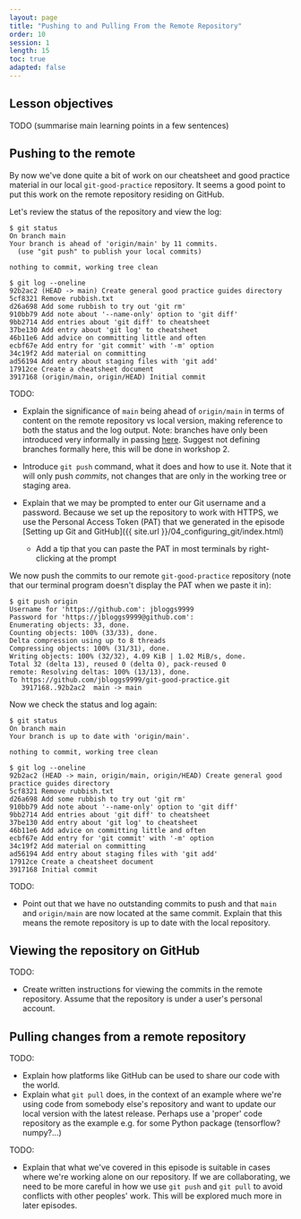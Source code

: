 ```yaml
---
layout: page
title: "Pushing to and Pulling From the Remote Repository"
order: 10
session: 1
length: 15
toc: true
adapted: false
---
```


## Lesson objectives

TODO (summarise main learning points in a few sentences)


## Pushing to the remote

By now we've done quite a bit of work on our cheatsheet and good practice
material in our local `git-good-practice` repository. It seems a good point to
put this work on the remote repository residing on GitHub.

Let's review the status of the repository and view the log:

```
$ git status
On branch main
Your branch is ahead of 'origin/main' by 11 commits.
  (use "git push" to publish your local commits)

nothing to commit, working tree clean

$ git log --oneline
92b2ac2 (HEAD -> main) Create general good practice guides directory
5cf8321 Remove rubbish.txt
d26a698 Add some rubbish to try out 'git rm'
910bb79 Add note about '--name-only' option to 'git diff'
9bb2714 Add entries about 'git diff' to cheatsheet
37be130 Add entry about 'git log' to cheatsheet
46b11e6 Add advice on committing little and often
ecbf67e Add entry for 'git commit' with '-m' option
34c19f2 Add material on committing
ad56194 Add entry about staging files with 'git add'
17912ce Create a cheatsheet document
3917168 (origin/main, origin/HEAD) Initial commit
```

TODO:
* Explain the significance of `main` being ahead of `origin/main` in terms of content
  on the remote repository vs local version, making reference to both the
  status and the log output. Note:
  branches have only been introduced very informally in passing
  [here](../_episodes/07_recording_changes.md#viewing-the-status-of-a-repository).
  Suggest not defining branches formally here, this will be done in workshop 2.

* Introduce `git push` command, what it does and how to use it. Note that it will
  only push _commits_, not changes that are only in the working tree or staging
  area.

* Explain that we may be prompted to enter our Git username and a password.
  Because we set up the repository to work with HTTPS, we use the Personal
  Access Token (PAT) that we generated in the episode
  [Setting up Git and GitHub]({{ site.url }}/04_configuring_git/index.html)
  - Add a tip that you can paste the PAT in most terminals by right-clicking
    at the prompt

We now push the commits to our remote `git-good-practice` repository (note
that our terminal program doesn't display the PAT when we paste it in):

```
$ git push origin
Username for 'https://github.com': jbloggs9999
Password for 'https://jbloggs9999@github.com':
Enumerating objects: 33, done.
Counting objects: 100% (33/33), done.
Delta compression using up to 8 threads
Compressing objects: 100% (31/31), done.
Writing objects: 100% (32/32), 4.09 KiB | 1.02 MiB/s, done.
Total 32 (delta 13), reused 0 (delta 0), pack-reused 0
remote: Resolving deltas: 100% (13/13), done.
To https://github.com/jbloggs9999/git-good-practice.git
   3917168..92b2ac2  main -> main
```

Now we check the status and log again:

```
$ git status
On branch main
Your branch is up to date with 'origin/main'.

nothing to commit, working tree clean

$ git log --oneline
92b2ac2 (HEAD -> main, origin/main, origin/HEAD) Create general good practice guides directory
5cf8321 Remove rubbish.txt
d26a698 Add some rubbish to try out 'git rm'
910bb79 Add note about '--name-only' option to 'git diff'
9bb2714 Add entries about 'git diff' to cheatsheet
37be130 Add entry about 'git log' to cheatsheet
46b11e6 Add advice on committing little and often
ecbf67e Add entry for 'git commit' with '-m' option
34c19f2 Add material on committing
ad56194 Add entry about staging files with 'git add'
17912ce Create a cheatsheet document
3917168 Initial commit
```

TODO:
* Point out that we have no outstanding commits to push and that `main` and
  `origin/main` are now located at the same commit. Explain that this means
  the remote repository is up to date with the local repository.


## Viewing the repository on GitHub

TODO:
* Create written instructions for viewing the commits in the remote repository.
  Assume that the repository is under a user's personal account.


## Pulling changes from a remote repository

TODO:
* Explain how platforms like GitHub can be used to share our code with the world.
* Explain what `git pull` does, in the context of an example where we're using
  code from somebody else's repository and want to update our local version with
  the latest release. Perhaps use a 'proper' code repository as the example e.g. for
  some Python package (tensorflow? numpy?...)

TODO:
  * Explain that what we've covered in this episode is suitable in cases where
    we're working alone on our repository. If we are collaborating, we need to
    be more careful in how we use `git push` and `git pull` to avoid conflicts
    with other peoples' work. This will be explored much more in later
    episodes.

